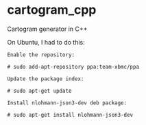 # cartogram_cpp
Cartogram generator in C++

On Ubuntu, I had to do this:



    Enable the repository:

    # sudo add-apt-repository ppa:team-xbmc/ppa

    Update the package index:

    # sudo apt-get update

    Install nlohmann-json3-dev deb package:

    # sudo apt-get install nlohmann-json3-dev
